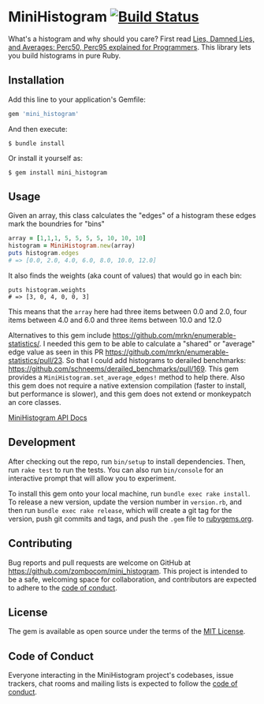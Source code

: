 # MiniHistogram [![Build Status](https://travis-ci.org/zombocom/mini_histogram.svg?branch=master)](https://travis-ci.org/zombocom/mini_histogram)

What's a histogram and why should you care? First read [Lies, Damned Lies, and Averages: Perc50, Perc95 explained for Programmers](https://schneems.com/2020/03/17/lies-damned-lies-and-averages-perc50-perc95-explained-for-programmers/). This library lets you build histograms in pure Ruby.

## Installation

Add this line to your application's Gemfile:

```ruby
gem 'mini_histogram'
```

And then execute:

    $ bundle install

Or install it yourself as:

    $ gem install mini_histogram

## Usage

Given an array, this class calculates the "edges" of a histogram these edges mark the boundries for "bins"

```ruby
array = [1,1,1, 5, 5, 5, 5, 10, 10, 10]
histogram = MiniHistogram.new(array)
puts histogram.edges
# => [0.0, 2.0, 4.0, 6.0, 8.0, 10.0, 12.0]
```

It also finds the weights (aka count of values) that would go in each bin:

```
puts histogram.weights
# => [3, 0, 4, 0, 0, 3]
```

This means that the `array` here had three items between 0.0 and 2.0, four items between 4.0 and 6.0 and three items between 10.0 and 12.0

Alternatives to this gem include https://github.com/mrkn/enumerable-statistics/. I needed this gem to be able to calculate a "shared" or "average" edge value as seen in this PR https://github.com/mrkn/enumerable-statistics/pull/23. So that I could add histograms to derailed benchmarks: https://github.com/schneems/derailed_benchmarks/pull/169. This gem provides a `MiniHistogram.set_average_edges!` method to help there. Also this gem does not require a native extension compilation (faster to install, but performance is slower), and this gem does not extend or monkeypatch an core classes.

[MiniHistogram API Docs](https://rubydoc.info/github/zombocom/mini_histogram/master/MiniHistogram)

## Development

After checking out the repo, run `bin/setup` to install dependencies. Then, run `rake test` to run the tests. You can also run `bin/console` for an interactive prompt that will allow you to experiment.

To install this gem onto your local machine, run `bundle exec rake install`. To release a new version, update the version number in `version.rb`, and then run `bundle exec rake release`, which will create a git tag for the version, push git commits and tags, and push the `.gem` file to [rubygems.org](https://rubygems.org).

## Contributing

Bug reports and pull requests are welcome on GitHub at https://github.com/zombocom/mini_histogram. This project is intended to be a safe, welcoming space for collaboration, and contributors are expected to adhere to the [code of conduct](https://github.com/zombocom/mini_histogram/blob/master/CODE_OF_CONDUCT.md).

## License

The gem is available as open source under the terms of the [MIT License](https://opensource.org/licenses/MIT).

## Code of Conduct

Everyone interacting in the MiniHistogram project's codebases, issue trackers, chat rooms and mailing lists is expected to follow the [code of conduct](https://github.com/zombocom/mini_histogram/blob/master/CODE_OF_CONDUCT.md).

